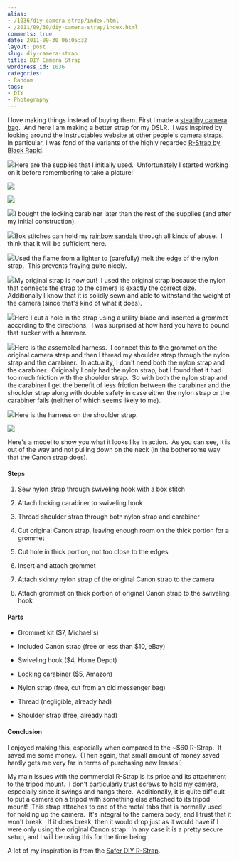 ```yaml
---
alias:
- /1036/diy-camera-strap/index.html
- /2011/09/30/diy-camera-strap/index.html
comments: true
date: 2011-09-30 06:05:32
layout: post
slug: diy-camera-strap
title: DIY Camera Strap
wordpress_id: 1036
categories:
- Random
tags:
- DIY
- Photography
---
```


I love making things instead of buying them. First I made a [stealthy camera bag](http://www.goingthewongway.com/643/diy-camera-bag/).  And here I am making a better strap for my DSLR.  I was inspired by looking around the Instructables website at other people's camera straps.  In particular, I was fond of the variants of the highly regarded [R-Strap by Black Rapid](http://www.goingthewongway.com/item?1,B002WR7VSS).


[
![](http://thegalleryis.goingthewongway.com/var/resizes/DIY/Camera-Strap/diy_strap.JPG?m=1315637117)](http://thegalleryis.goingthewongway.com/var/albums/DIY/Camera-Strap/diy_strap.JPG?m=1315637117)Here are the supplies that I initially used.  Unfortunately I started working on it before remembering to take a picture!




[
![](http://thegalleryis.goingthewongway.com/var/resizes/DIY/Camera-Strap/diy_strap1.JPG?m=1315637118)](http://thegalleryis.goingthewongway.com/var/albums/DIY/Camera-Strap/diy_strap1.JPG?m=1315637118)




[
![](http://thegalleryis.goingthewongway.com/var/resizes/DIY/Camera-Strap/diy_strap2.JPG?m=1315637120)](http://thegalleryis.goingthewongway.com/var/albums/DIY/Camera-Strap/diy_strap2.JPG?m=1315637120)




[
![](http://thegalleryis.goingthewongway.com/var/resizes/DIY/Camera-Strap/diy_strap15.JPG?m=1316480480)](http://thegalleryis.goingthewongway.com/var/albums/DIY/Camera-Strap/diy_strap15.JPG?m=1316480480)I bought the locking carabiner later than the rest of the supplies (and after my initial construction).




[
![](http://thegalleryis.goingthewongway.com/var/resizes/DIY/Camera-Strap/diy_strap3.JPG?m=1315637118)](http://thegalleryis.goingthewongway.com/var/albums/DIY/Camera-Strap/diy_strap3.JPG?m=1315637118)Box stitches can hold my [rainbow sandals](http://www.goingthewongway.com/961/miscellaneous-happenings/) through all kinds of abuse.  I think that it will be sufficient here.




[
![](http://thegalleryis.goingthewongway.com/var/resizes/DIY/Camera-Strap/diy_strap4.JPG?m=1315637120)](http://thegalleryis.goingthewongway.com/var/albums/DIY/Camera-Strap/diy_strap4.JPG?m=1315637120)Used the flame from a lighter to (carefully) melt the edge of the nylon strap.  This prevents fraying quite nicely.




[
![](http://thegalleryis.goingthewongway.com/var/resizes/DIY/Camera-Strap/diy_strap5.JPG?m=1315637132)](http://thegalleryis.goingthewongway.com/var/albums/DIY/Camera-Strap/diy_strap5.JPG?m=1315637132)My original strap is now cut!  I used the original strap because the nylon that connects the strap to the camera is exactly the correct size.  Additionally I know that it is solidly sewn and able to withstand the weight of the camera (since that's kind of what it does).




[
![](http://thegalleryis.goingthewongway.com/var/resizes/DIY/Camera-Strap/diy_strap8.JPG?m=1315637135)](http://thegalleryis.goingthewongway.com/var/albums/DIY/Camera-Strap/diy_strap8.JPG?m=1315637135)Here I cut a hole in the strap using a utility blade and inserted a grommet according to the directions.  I was surprised at how hard you have to pound that sucker with a hammer.




[
![](http://thegalleryis.goingthewongway.com/var/resizes/DIY/Camera-Strap/diy_strap12.JPG?m=1316480481)](http://thegalleryis.goingthewongway.com/var/albums/DIY/Camera-Strap/diy_strap12.JPG?m=1316480481)Here is the assembled harness.  I connect this to the grommet on the original camera strap and then I thread my shoulder strap through the nylon strap and the carabiner.  In actuality, I don't need both the nylon strap and the carabiner.  Originally I only had the nylon strap, but I found that it had too much friction with the shoulder strap.  So with both the nylon strap and the carabiner I get the benefit of less friction between the carabiner and the shoulder strap along with double safety in case either the nylon strap or the carabiner fails (neither of which seems likely to me).




[
![](http://thegalleryis.goingthewongway.com/var/resizes/DIY/Camera-Strap/diy_strap14.JPG?m=1316480480)](http://thegalleryis.goingthewongway.com/var/albums/DIY/Camera-Strap/diy_strap14.JPG?m=1316480480)Here is the harness on the shoulder strap.




[
![](http://thegalleryis.goingthewongway.com/var/resizes/DIY/Camera-Strap/diy_strap17.JPG?m=1316480481)](http://thegalleryis.goingthewongway.com/var/albums/DIY/Camera-Strap/diy_strap17.JPG?m=1316480481)




Here's a model to show you what it looks like in action.  As you can see, it is out of the way and not pulling down on the neck (in the bothersome way that the Canon strap does).





#### Steps





	
  1. Sew nylon strap through swiveling hook with a box stitch

	
  2. Attach locking carabiner to swiveling hook

	
  3. Thread shoulder strap through both nylon strap and carabiner

	
  4. Cut original Canon strap, leaving enough room on the thick portion for a grommet

	
  5. Cut hole in thick portion, not too close to the edges

	
  6. Insert and attach grommet

	
  7. Attach skinny nylon strap of the original Canon strap to the camera

	
  8. Attach grommet on thick portion of original Canon strap to the swiveling hook




#### Parts





	
  * Grommet kit ($7, Michael's)

	
  * Included Canon strap (free or less than $10, eBay)

	
  * Swiveling hook ($4, Home Depot)

	
  * [Locking carabiner](http://www.goingthewongway.com/item?1,B000E96RQI) ($5, Amazon)

	
  * Nylon strap (free, cut from an old messenger bag)

	
  * Thread (negligible, already had)

	
  * Shoulder strap (free, already had)




#### Conclusion


I enjoyed making this, especially when compared to the ~$60 R-Strap.  It saved me some money.  (Then again, that small amount of money saved hardly gets me very far in terms of purchasing new lenses!)

My main issues with the commercial R-Strap is its price and its attachment to the tripod mount.  I don't particularly trust screws to hold my camera, especially since it swings and hangs there.  Additionally, it is quite difficult to put a camera on a tripod with something else attached to its tripod mount!  This strap attaches to one of the metal tabs that is normally used for holding up the camera.  It's integral to the camera body, and I trust that it won't break.  If it does break, then it would drop just as it would have if I were only using the original Canon strap.  In any case it is a pretty secure setup, and I will be using this for the time being.

A lot of my inspiration is from the [Safer DIY R-Strap](http://www.goingthewongway.com/item?0,http://www.instructables.com/id/Safer-DIY-R-Strap/).
